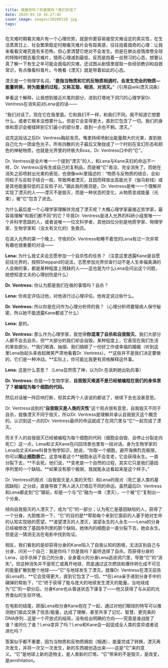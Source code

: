 ```yaml
---
title: 我是你吗？你是我吗？​我们对话了
date: 2020-03-10 16:27:02
cover_image: images/20200310.jpg
tags:
---
```

在灾难时期看灾难片有一个心理优势，就是你更容易接受灾难设定的真实性，在生活蒸蒸日上、社会繁荣稳定时期看灾难片会有距离感，往往抱着猎奇的心理：让我来看看灾难究竟有多恐怖，但心里清楚它绝对不会发生。但是在肺炎疫情席卷全球的特殊时期去看灾难片，猎奇心理减到最低，反而是抱着一丝预习的心态，想要认真了解一下有生之年可能会面临的灾难，还试图从剧情里提取一些经验教训和自救常识，有点像看科普片。今晚看《湮灭》就是带着如此的心态。

湮灭是一个物理学名词，“**是指当物质和它的反物质相遇时，会发生完全的物质—能量转换，转为能量的过程，又称互毁、相消、对消灭。**”（引用自wiki湮灭词条）

单看这个解释，让我想到接近片尾的部分，进到灯塔地下洞穴的心理学家Dr. Ventress在消失前对Lena说的话——

“我们对话了。现在它在我里面。它和我们不一样，和我们不同。我不知道它想要什么，或者它根本没想要什么。但是它会变得更大，直到它包含了一切。我们的身体和意识会被揉碎到它们最小的部分里，直到一点也不剩。湮灭。”

说完这段话之后Dr. Ventress胸前发亮，嘴里持续喷射出能量颇大的光束，直到她自己化为一团金色光子。所有四散的光子最后又聚拢成了一个时刻在变幻形态和颜色的神秘物质，也就是光界里的终极大Boss，Dr. Ventress口中的“它”。

Dr. Ventress是全片唯一一个提到“湮灭”的人，和Lena与Kane夫妇的命运不一样，Dr. Ventress没有生成自己的复制品，而是被“它”吞没、完全消失了。而她在消失之前喷射出光束的表现，也很像wiki里描述的：“物质与反物质的结合，会如同粒子与反粒子结合一般，导致两者湮灭，且因而释放出高能光子（伽马射线）或是其他能量较低的正反粒子对。”据此我的推测是，Dr. Ventress是唯一一个理解并实现了湮灭的人——湮灭不是毁灭，而是一种状态的变化，从物质变成能量（光束），被“它”包含了进去。

为什么最后是一个心理学家理解并完成了湮灭呢？大概心理学家最接近哲学家，最容易理解“和我们都不同”的它？毕竟Dr. Ventress是进入光界的科研小组里唯一一个非科学思路的人，或者说唯一一位文科学者，其他四位分别是地质学家、物理学家、生物学家和（没太有文化的）急救员。

在进入光界的第一个晚上，守夜的Dr. Ventress和睡不着觉的Lena有过一次非常有趣也很重要的对话——

**Lena:** 为什么我丈夫会志愿参加一个自杀性的任务？（注意这里透露Kane是自愿前往光界的，按照Sheppard的说法，志愿参加光界侦查行动不是人生幸福美满的人会做的事，都是某种程度上残缺的人——这也是为什么Lena会问出这个问题，她想知道丈夫的心理创伤是什么）

**Dr. Ventress:** 你认为那是我们在做的事情吗？自杀？

**Lena:** 你肯定评估过他，对他进行过心理评估，他肯定说过些什么。

**Dr. Ventress:** 所以你是在问作为心理分析师的我？（心理分析师要替病人保守秘密，所以她不能透露Kane都说了什么）

**Lena:** 是的。

**Dr. Ventress:** 那么作为心理学家，我觉得**你混淆了自杀和自我毁灭**。我们大部分人都不会去自杀，但**大部分的我们却会自毁。某种程度上，它表现在我们生活的某些部分。**我们喝酒、抽烟、我们搞砸了一份好工作或幸福的婚姻（听到这里Lena抬起头来收起微笑严肃地看着Dr. Ventress）。**这些并不是我们决定要做的，它们是一种冲动。**实际上，你可能比我更有资格解释这件事。

**Lena:** 这是什么意思？（Lena显然慌了神，以为Dr.在讽刺她出轨的事）

**Dr. Ventress:** 你是一个生物学家，**自我毁灭难道不是已经被编程在我们的身体里了？被编程为每个细胞的代码。**

然后对话被一阵巨响打断，但其实两个人该说的都说了，继续下去也没甚意思。

Dr. Ventress谈到的“**自我毁灭是人类的天性**”这个观点很有意思，自我毁灭不同于自杀，就像湮灭不同于毁灭，所以Dr. Ventress是理解并承认自我毁灭这个概念的。认识到这一点的Dr. Ventress最终的命运就成了在洞穴里与“它”一起完成了湮灭。

而关于人的自我毁灭已经被编程为每个细胞的代码（细胞会自毁、会停止分裂走向死亡）这一点，Lena和丈夫Kane在闪回场景也里有一段对话。身为生物学家的Lena向丈夫Kane科普生物学知识，她说，“你取一个细胞，避开海佛烈克极限，你可以**阻止细胞衰亡**。这意味着这个**细胞永远不会变老，它会获得永生。一直分裂下去，**不会死。他们说，**变老是一个自然的过程，其实它只是我们基因序列里的一个缺陷。**如果没有那个极限，我就能永远看起来是这个样子。”

Dr. Ventress的观点（自我毁灭是人类的天性）和Lena的观点（死亡是人类的基因缺陷）之分歧，直接导致了两人进入灯塔后不同的命运。虽然最后Dr. Ventress和Lena都走到“它”跟前，却是一个与“它”融为一体（湮灭），一个被“它”复制出一个分身。

倾向自我毁灭的人湮灭了，成为“它”的一部分；认为死亡是基因缺陷的人，获得了一个分身。大胆推测一下，“它”的目的是**帮助每个来到它面前的人基于她对生命的认知实现她的愿望。**渴望湮灭的人湮灭，渴望永生的人永生——Lena的分身已经被修改了基因序列里的那个缺陷，她体内的细胞会一直分裂下去，她会永生。但是这一猜测无法在电影中找到佐证。

相反，我们看到的是却获得分身的Kane陷入了自我认知的困境，无法区别自己与分身，问另一个自己：我是你吗？你是我吗？最终选择了自杀。而获得分身的Lena，动手杀掉了自己的分身，全身着火的分身Lena逃进洞穴里，导致“它”的“消失”。但这种消失并不是死亡或离开地球，而是通过这次燃烧和爆炸转化成不可见的能量扩散到整个地球——“它”与地球发生了湮灭。就像Dr. Ventress在湮灭前告诉Lena的，**它会变得更大，直到它包含了一切。**在Lena亲手递到分身手中的磷弹的帮助下，“它”终于获得了能与庞大的地球发生湮灭的能量。当地球成为“它”的一部分后，分身Kane也从昏迷状态下康复了——他又获得了与从前的光界类似的生存环境。

在电影的结尾，原版Lena和分身Kane抱在了一起，通过对他们眼球的特写可以推测她们彼此交换了信息/能量，达成了理解，甚至共享了记忆、智慧、更完美的DNA序列…这是一个开放式的结局，没有给出明确的方向——究竟是谁战胜了谁？谁同化了谁？Lena变异了吗？Lena和Kane会一起促成全人类的变异或者说进化吗？

答案似乎都不重要，因为当物质和反物质拥抱（相遇），能量完成了转换，湮灭再次发生，并将一次又一次发生，新的东西被创造出来——这是“它”来的意义。“它”是地球上新的造物主，是人类新的灯塔。“它”带来的不是毁灭，是改变，是annihilation。
